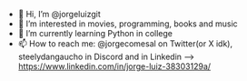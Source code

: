 - 👋 Hi, I’m @jorgeluizgit
- 👀 I’m interested in movies, programming, books and music
- 🌱 I’m currently learning Python in college
- 📫 How to reach me: @jorgecomesal on Twitter(or X idk), steelydangaucho in Discord and in Linkedin --> https://www.linkedin.com/in/jorge-luiz-38303129a/

<!---
jorgeluizgit/jorgeluizgit is a ✨ special ✨ repository because its `README.md` (this file) appears on your GitHub profile.
You can click the Preview link to take a look at your changes.
--->
